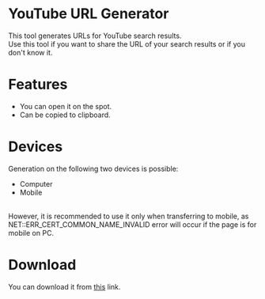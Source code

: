 # YouTube URL Generator

This tool generates URLs for YouTube search results.
<br>Use this tool if you want to share the URL of your search results or if you don't know it.

# Features
* You can open it on the spot.
* Can be copied to clipboard.

# Devices
Generation on the following two devices is possible:
* Computer
* Mobile
<br>
However, it is recommended to use it only when transferring to mobile, as NET::ERR_CERT_COMMON_NAME_INVALID error will occur if the page is for mobile on PC.

# Download
You can download it from [this](bin/Release/YouTube%20URL%20Generator.exe) link.
